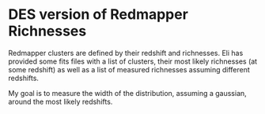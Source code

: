 DES version of Redmapper Richnesses
===================================
Redmapper clusters are defined by their redshift and richnesses.
Eli has provided some fits files with a list of clusters, their
most likely richnesses (at some redshift) as well as a list
of measured richnesses assuming different redshifts.

My goal is to measure the width of the distribution, assuming a
gaussian, around the most likely redshifts.